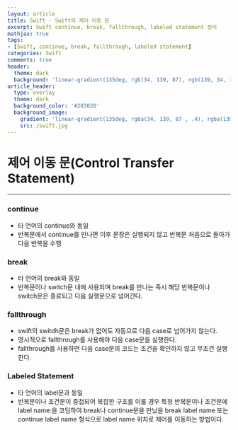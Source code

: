 ```yaml
---
layout: article
title: Swift - Swift의 제어 이동 문
excerpt: Swift continue, break, fallthrough, labeled statement 정리
mathjax: true
tags:
- [Swift, continue, break, fallthrough, labeled statement]
categories: Swift
comments: true
header:
  theme: dark
  background: 'linear-gradient(135deg, rgb(34, 139, 87), rgb(139, 34, 139))'
article_header:
  type: overlay
  theme: dark
  background_color: '#203028'
  background_image:
    gradient: 'linear-gradient(135deg, rgba(34, 139, 87 , .4), rgba(139, 34, 139, .4))'
    src: /swift.jpg
---
```


# 제어 이동 문(Control Transfer Statement)

---

### continue

- 타 언어의 continue와 동일
- 반복문에서 continue를 만나면 이후 문장은 실행되지 않고 반복문 처음으로 돌아가 다음 반복을 수행

### break

- 타 언어의 break와 동일
- 반복문이나 switch문 내에 사용되며 break를 만나는 즉시 해당 반복문이나 switch문은 종료되고 다음 실행문으로 넘어간다.

### **fallthrough**

- swift의 switdh문은 break가 없어도 자동으로 다음 case로 넘어가지 않는다.
- 명시적으로 fallthrough를 사용해야 다음 case문을 실행한다.
- fallthrough를 사용하면 다음 case문의 코드는 조건을 확인하지 않고 무조건 실행한다.

### Labeled Statement

- 타 언어의 label문과 동일
- 반복문이나 조건문이 중첩되어 복잡한 구조를 이룰 경우 특정 반복문이나 조건문에 label name:을 코딩하여  break나 continue문을 만났을 break label name 또는 continue label name 형식으로 label name 위치로 제어를 이동하는 방법이다.
